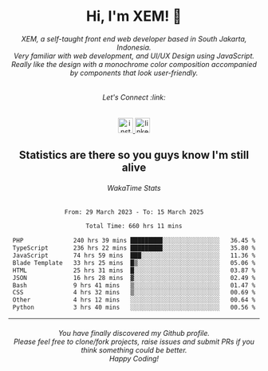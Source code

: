 <h1 align="center">Hi, I'm XEM! <span class="wave">👋</span></h1>

<h6 align="center">XEM, a self-taught front end web developer based in South Jakarta, Indonesia.<br>Very familiar with web development, and UI/UX Design using JavaScript.<br>Really like the design with a monochrome color composition accompanied by components that look user-friendly.</h6>

<div align="center">
  <h6>
    <i>Let's Connect :link:</i>
  </h6>
  <a href="https://instagram.com/ensayiti" target="_blank">
    <img src="https://img.shields.io/static/v1?message=Instagram&logo=instagram&label=&color=E4405F&logoColor=white&labelColor=&style=for-the-badge" height="30" alt="instagram logo"  />
  </a>
  <a href="https://www.linkedin.com/in/samuel-andika-94616625b/" target="_blank">
    <img src="https://img.shields.io/static/v1?message=LinkedIn&logo=linkedin&label=&color=0077B5&logoColor=white&labelColor=&style=for-the-badge" height="30" alt="linkedin logo"  />
  </a>
</div>

<h2 align="center">Statistics are there so you guys know I'm still alive</h1>

<div align="center">
  
  <h6>WakaTime Stats</h6>
  <!--START_SECTION:waka-->

```txt
From: 29 March 2023 - To: 15 March 2025

Total Time: 660 hrs 11 mins

PHP              240 hrs 39 mins █████████░░░░░░░░░░░░░░░░   36.45 %
TypeScript       236 hrs 22 mins █████████░░░░░░░░░░░░░░░░   35.80 %
JavaScript       74 hrs 59 mins  ███░░░░░░░░░░░░░░░░░░░░░░   11.36 %
Blade Template   33 hrs 25 mins  █▒░░░░░░░░░░░░░░░░░░░░░░░   05.06 %
HTML             25 hrs 31 mins  █░░░░░░░░░░░░░░░░░░░░░░░░   03.87 %
JSON             16 hrs 28 mins  ▓░░░░░░░░░░░░░░░░░░░░░░░░   02.49 %
Bash             9 hrs 41 mins   ▒░░░░░░░░░░░░░░░░░░░░░░░░   01.47 %
CSS              4 hrs 32 mins   ▒░░░░░░░░░░░░░░░░░░░░░░░░   00.69 %
Other            4 hrs 12 mins   ░░░░░░░░░░░░░░░░░░░░░░░░░   00.64 %
Python           3 hrs 40 mins   ░░░░░░░░░░░░░░░░░░░░░░░░░   00.56 %
```

<!--END_SECTION:waka-->
</div>

---

<h6 align="center">
  You have finally discovered my Github profile.
  <br>
  Please feel free to clone/fork projects, raise issues and submit PRs if you think something could be better.
  <br>
  <i>Happy Coding!</i>
</h6>
